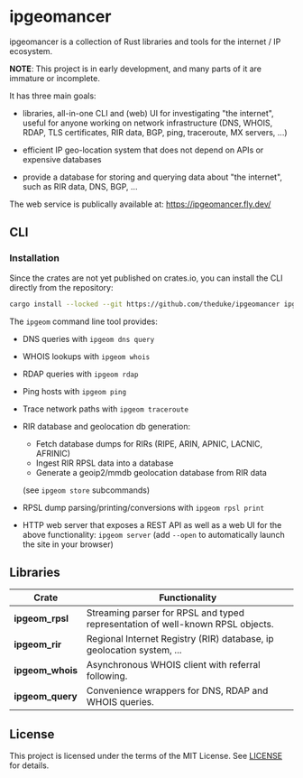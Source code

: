 # ipgeomancer

ipgeomancer is a collection of Rust libraries and tools for the internet / IP ecosystem.

**NOTE**: This project is in early development, and many parts of it are immature or incomplete.

It has three main goals:

* libraries, all-in-one CLI and (web) UI for investigating "the internet", useful for
  anyone working on network infrastructure
  (DNS, WHOIS, RDAP, TLS certificates, RIR data, BGP, ping, traceroute, MX servers, ...)

* efficient IP geo-location system that does not depend on APIs or expensive databases
  
* provide a database for storing and querying data about "the internet", such as RIR data, DNS, BGP, ...

The web service is publically available at: https://ipgeomancer.fly.dev/


## CLI

### Installation

Since the crates are not yet published on crates.io, you can install the CLI directly from the repository:

```bash
cargo install --locked --git https://github.com/theduke/ipgeomancer ipgeom_cli
```

The `ipgeom` command line tool provides:

* DNS queries with `ipgeom dns query`
* WHOIS lookups with `ipgeom whois`
* RDAP queries with `ipgeom rdap`
* Ping hosts with `ipgeom ping`
* Trace network paths with `ipgeom traceroute`
* RIR database and geolocation db generation:
  - Fetch database dumps for RIRs (RIPE, ARIN, APNIC, LACNIC, AFRINIC)
  - Ingest RIR RPSL data into a database
  - Generate a geoip2/mmdb geolocation database from RIR data

  (see `ipgeom store` subcommands)
* RPSL dump parsing/printing/conversions with `ipgeom rpsl print`

* HTTP web server that exposes a REST API as well as a web UI for the above functionality:
  `ipgeom server` (add `--open` to automatically launch the site in your browser)
  

## Libraries

| Crate | Functionality |
|-------|---------------|
| **ipgeom_rpsl** | Streaming parser for RPSL and typed representation of well-known RPSL objects. |
| **ipgeom_rir** | Regional Internet Registry (RIR) database, ip geolocation system, ... |
| **ipgeom_whois** | Asynchronous WHOIS client with referral following. |
| **ipgeom_query** | Convenience wrappers for DNS, RDAP and WHOIS queries. |


## License

This project is licensed under the terms of the MIT License. See [LICENSE](LICENSE) for details.
